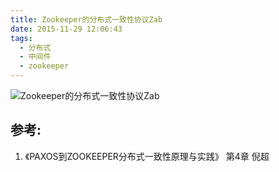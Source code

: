 ```yaml
---
title: Zookeeper的分布式一致性协议Zab
date: 2015-11-29 12:06:43
tags:
  - 分布式
  - 中间件
  - zookeeper
---
```


![Zookeeper的分布式一致性协议Zab](http://www6v.github.io/www6vHome/zab/zab.jpg "Zookeeper的分布式一致性协议Zab")

## 参考:

1. 《PAXOS到ZOOKEEPER分布式一致性原理与实践》 第4章 倪超